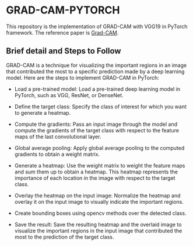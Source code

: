 # GRAD-CAM-PYTORCH

This repository is the implementation of GRAD-CAM with VGG19 in PyTorch framework. The reference paper is [Grad-CAM](https://openaccess.thecvf.com/content_iccv_2017/html/Selvaraju_Grad-CAM_Visual_Explanations_ICCV_2017_paper.html).

## Brief detail and Steps to Follow

GRAD-CAM is a technique for visualizing the important regions in an image that contributed the most to a specific prediction made by a deep learning model. Here are the steps to implement GRAD-CAM in PyTorch:

- Load a pre-trained model: Load a pre-trained deep learning model in PyTorch, such as VGG, ResNet, or DenseNet.

- Define the target class: Specify the class of interest for which you want to generate a heatmap.

- Compute the gradients: Pass an input image through the model and compute the gradients of the target class with respect to the feature maps of the last convolutional layer.

- Global average pooling: Apply global average pooling to the computed gradients to obtain a weight matrix.

- Generate a heatmap: Use the weight matrix to weight the feature maps and sum them up to obtain a heatmap. This heatmap represents the importance of each location in the image with respect to the target class.

- Overlay the heatmap on the input image: Normalize the heatmap and overlay it on the input image to visually indicate the important regions.

- Create bounding boxes using opencv methods over the detected class.

- Save the result: Save the resulting heatmap and the overlaid image to visualize the important regions in the input image that contributed the most to the prediction of the target class.


